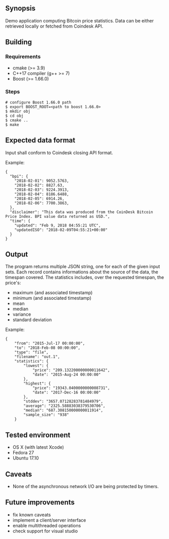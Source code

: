 ## Synopsis

Demo application computing Bitcoin price statistics. Data can be either
retrieved locally or fetched from Coindesk API.

## Building

### Requirements

 - cmake (>= 3.9)
 - C++17 compiler (g++ >= 7)
 - Boost (>= 1.66.0)

### Steps

```
# configure Boost 1.66.0 path
$ export BOOST_ROOT=<path to boost 1.66.0>
$ mkdir obj
$ cd obj
$ cmake ..
$ make
```

## Expected data format

Input shall conform to Coindesk closing API format.

Example:
```
{
  "bpi": {
    "2018-02-01": 9052.5763,
    "2018-02-02": 8827.63,
    "2018-02-03": 9224.3913,
    "2018-02-04": 8186.6488,
    "2018-02-05": 6914.26,
    "2018-02-06": 7700.3863,
  },
  "disclaimer": "This data was produced from the CoinDesk Bitcoin Price Index. BPI value data returned as USD.",
  "time": {
    "updated": "Feb 9, 2018 04:55:21 UTC",
    "updatedISO": "2018-02-09T04:55:21+00:00"
  }
}
```

## Output

The program returns multiple JSON string, one for each of the given input sets.
Each record contains informations about the source of the data, the timespan
covered. The statistics includes, over the requested timespan, the price's:

 - maximum (and associated timestamp)
 - minimum (and associated timestamp)
 - mean
 - median
 - variance
 - standard deviation

Example:
```
{
    "from": "2015-Jul-17 00:00:00",
    "to": "2018-Feb-08 00:00:00",
    "type": "file",
    "filename": "out.1",
    "statistics": {
        "lowest": {
            "price": "209.132200000000011642",
            "date": "2015-Aug-24 00:00:00"
        },
        "highest": {
            "price": "19343.0400000000008731",
            "date": "2017-Dec-16 00:00:00"
        },
        "stddev": "3657.07128283781484979",
        "average": "2325.58883038379530706",
        "median": "687.308150000000011914",
        "sample_size": "938"
    }

```

## Tested environment

 - OS X (with latest Xcode)
 - Fedora 27
 - Ubuntu 17.10

## Caveats

 - None of the asynchronous network I/O are being protected by timers.

## Future improvements

 - fix known caveats
 - implement a client/server interface
 - enable multithreaded operations
 - check support for visual studio
